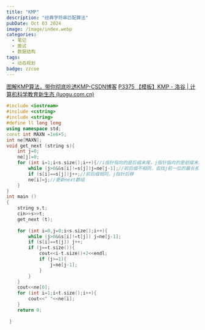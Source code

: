 ```yaml
---
title: "KMP"
description: "经典字符串匹配算法"
pubDate: Oct 03 2024
image: /image/index.webp
categories:
  - 笔记
  - 面试
  - 数据结构
tags:
  - 动态规划
badge: zzcoe
---
```


[图解KMP算法，带你彻底吃透KMP-CSDN博客](https://blog.csdn.net/qq_43869106/article/details/128753527)
[P3375 【模板】KMP - 洛谷 | 计算机科学教育新生态 (luogu.com.cn)](https://www.luogu.com.cn/problem/P3375)

```cpp
#include <iostream>
#include <cstring>
#include <string>
#define ll long long 
using namespace std;
const int MAXN =1e6+5;
int ne[MAXN];
void get_next (string s){
	int j=0;
	ne[j]=0;
	for (int i=1;i<s.size();i++){//i指针指向的是后缀末尾，j指针指向的是前缀末尾
		while (j>0&&s[i]!=s[j])j=ne[j-1];//前后缀不相同，去找j前一位的最长相等前后缀
		if (s[i]==s[j])j++;//前后缀相同，j指针后移
		ne[i]=j;//更新next数组
	}
}
int main ()
{
	string s,t;
	cin>>s>>t;
	get_next (t);
	
	for (int i=0,j=0;i<s.size();i++){
		while (j>0&&s[i]!=t[j]) j=ne[j-1];
		if (s[i]==t[j]) j++;
		if (j==t.size()){
			cout<<i-t.size()+2<<endl;
			if (j>=1){
				j=ne[j-1];
			}
		}
	}
	cout<<ne[0];
	for (int i=1;i<t.size();i++){
		cout<<" "<<ne[i];
	}
	return 0;
	
 } 
```